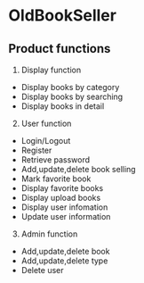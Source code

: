 # OldBookSeller
## Product functions
1. Display function
* Display books by category
* Display books by searching
* Display books in detail
2. User function
* Login/Logout
* Register
* Retrieve password
* Add,update,delete book selling
* Mark favorite book
* Display favorite books
* Display upload books
* Display user infomation
* Update user information
3. Admin function
* Add,update,delete book
* Add,update,delete type
* Delete user
